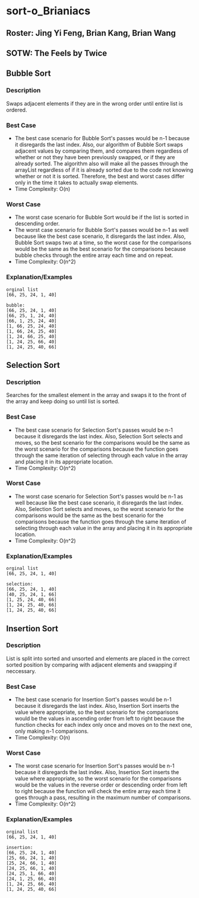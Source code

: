 # sort-o_Brianiacs
## Roster: Jing Yi Feng, Brian Kang, Brian Wang
## SOTW: The Feels by Twice

## Bubble Sort
### Description
Swaps adjacent elements if they are in the wrong order until entire list is ordered. 
### Best Case
* The best case scenario for Bubble Sort's passes would be n-1 because it disregards the last index. Also, our algorithm of Bubble Sort swaps adjacent values by comparing them, and compares them regardless of whether or not they have been previously swapped, or if they are already sorted. The algorithm also will make all the passes through the arrayList regardless of if it is already sorted due to the code not knowing whether or not it is sorted. Therefore, the best and worst cases differ only in the time it takes to actually swap elements.
* Time Complexity: O(n)
### Worst Case
* The worst case scenario for Bubble Sort would be if the list is sorted in descending order.
* The worst case scenario for Bubble Sort's passes would be n-1 as well because like the best case scenario, it disregards the last index. Also, Bubble Sort swaps two at a time, so the worst case for the comparisons would be the same as the best scenario for the comparisons because bubble checks through the entire array each time and on repeat.  
* Time Complexity: O(n^2)
### Explanation/Examples
```
orginal list
[66, 25, 24, 1, 40]
```
```
bubble: 
[66, 25, 24, 1, 40]
[66, 25, 1, 24, 40]
[66, 1, 25, 24, 40]
[1, 66, 25, 24, 40]
[1, 66, 24, 25, 40]
[1, 24, 66, 25, 40]
[1, 24, 25, 66, 40]
[1, 24, 25, 40, 66]
```

## Selection Sort
### Description
Searches for the smallest element in the array and swaps it to the front of the array and keep doing so until list is sorted. 
### Best Case
* The best case scenario for Selection Sort's passes would be n-1 because it disregards the last index. Also, Selection Sort selects and moves, so the best scenario for the comparisons would be the same as the worst scenario for the comparisons because the function goes through the same iteration of selecting through each value in the array and placing it in its appropriate location.
* Time Complexity: O(n^2)
### Worst Case
* The worst case scenario for Selection Sort's passes would be n-1 as well because like the best case scenario, it disregards the last index. Also, Selection Sort selects and moves, so the worst scenario for the comparisons would be the same as the best scenario for the comparisons because the function goes through the same iteration of selecting through each value in the array and placing it in its appropriate location. 
* Time Complexity: O(n^2)
### Explanation/Examples
```
orginal list
[66, 25, 24, 1, 40]
```
```
selection: 
[66, 25, 24, 1, 40]
[40, 25, 24, 1, 66]
[1, 25, 24, 40, 66]
[1, 24, 25, 40, 66]
[1, 24, 25, 40, 66]
```
## Insertion Sort
### Description 
List is split into sorted and unsorted and elements are placed in the correct sorted position by comparing with adjacent elements and swapping if neccessary. 
### Best Case
* The best case scenario for Insertion Sort's passes would be n-1 because it disregards the last index. Also, Insertion Sort inserts the value where appropriate, so the best scenario for the comparisons would be the values in ascending order from left to right because the function checks for each index only once and moves on to the next one, only making n-1 comparisons.  
* Time Complexity: O(n)
### Worst Case
* The worst case scenario for Insertion Sort's passes would be n-1 because it disregards the last index. Also, Insertion Sort inserts the value where appropriate, so the worst scenario for the comparisons would be the values in the reverse order or descending order from left to right because the function will check the entire array each time it goes through a pass, resulting in the maximum number of comparisons.  
* Time Complexity: O(n^2)
### Explanation/Examples
```
orginal list
[66, 25, 24, 1, 40]
```
```
insertion: 
[66, 25, 24, 1, 40]
[25, 66, 24, 1, 40]
[25, 24, 66, 1, 40]
[24, 25, 66, 1, 40]
[24, 25, 1, 66, 40]
[24, 1, 25, 66, 40]
[1, 24, 25, 66, 40]
[1, 24, 25, 40, 66]

```


